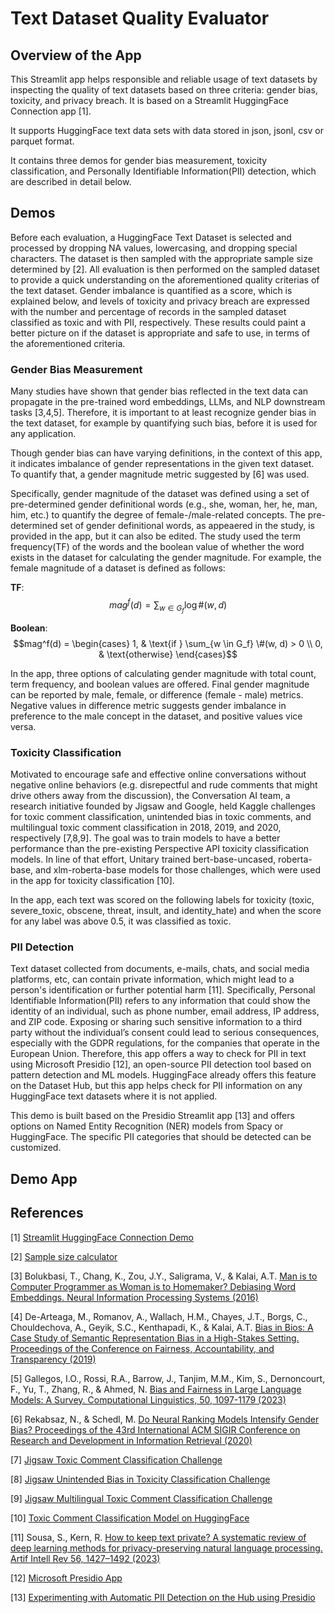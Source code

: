 # Text Dataset Quality Evaluator

## Overview of the App

This Streamlit app helps responsible and reliable usage of text datasets by inspecting the quality of text datasets based on three criteria: gender bias, toxicity, and privacy breach. It is based on a Streamlit HuggingFace Connection app [1].

It supports HuggingFace text data sets with data stored in json, jsonl, csv or parquet format. 

It contains three demos for gender bias measurement, toxicity classification, and Personally Identifiable Information(PII) detection, which are described in detail below.

## Demos

Before each evaluation, a HuggingFace Text Dataset is selected and processed by dropping NA values, lowercasing, and dropping special characters. The dataset is then sampled with the appropriate sample size determined by [2]. All evaluation is then performed on the sampled dataset to provide a quick understanding on the aforementioned quality criterias of the text dataset. Gender imbalance is quantified as a score, which is explained below, and levels of toxicity and privacy breach are expressed with the number and percentage of records in the sampled dataset classified as toxic and with PII, respectively. These results could paint a better picture on if the dataset is appropriate and safe to use, in terms of the aforementioned criteria. 

### Gender Bias Measurement

Many studies have shown that gender bias reflected in the text data can propagate in the pre-trained word embeddings, LLMs, and NLP downstream tasks [3,4,5]. Therefore, it is important to at least recognize gender bias in the text dataset, for example by quantifying such bias, before it is used for any application. 

Though gender bias can have varying definitions, in the context of this app, it indicates imbalance of gender representations in the given text dataset. To quantify that, a gender magnitude metric suggested by [6] was used.

Specifically, gender magnitude of the dataset was defined using a set of pre-determined gender definitional words (e.g., she, woman, her, he, man, him, etc.) to quantify the degree of female-/male-related concepts. The pre-determined set of gender definitional words, as appeaered in the study, is provided in the app, but it can also be edited. The study used the term frequency(TF) of the words and the boolean value of whether the word exists in the dataset for calculating the gender magnitude. For example, the female magnitude of a dataset is defined as follows:

**TF**: 
$$mag^f(d) = \sum_{w \in G_f} \log \#(w, d)$$

**Boolean**: 
$$mag^f(d) =
\begin{cases}
1, & \text{if } \sum_{w \in G_f} \#(w, d) > 0 \\
0, & \text{otherwise}
\end{cases}$$

In the app, three options of calculating gender magnitude with total count, term frequency, and boolean values are offered. Final gender magnitude can be reported by male, female, or difference (female - male) metrics. 
Negative values in difference metric suggests gender imbalance in preference to the male concept in the dataset, and positive values vice versa.  

### Toxicity Classification

Motivated to encourage safe and effective online conversations without negative online behaviors (e.g. disrepectful and rude comments that might drive others away from the discussion), the Conversation AI team, a research initiative founded by Jigsaw and Google, held Kaggle challenges for toxic comment classification, unintended bias in toxic comments, and multilingual toxic comment classification in 2018, 2019, and 2020, respectively [7,8,9]. The goal was to train models to have a better performance than the pre-existing Perspective API toxicity classification models. In line of that effort, Unitary trained bert-base-uncased, roberta-base, and xlm-roberta-base models for those challenges, which were used in the app for toxicity classification [10]. 

In the app, each text was scored on the following labels for toxicity (toxic, severe_toxic, obscene, threat, insult, and identity_hate) and when the score for any label was above 0.5, it was classified as toxic. 


### PII Detection

Text dataset collected from documents, e-mails, chats, and social media platforms, etc, can contain private information, which might lead to a person's identification  or further potential harm [11]. Specifically, Personal Identifiable Information(PII) refers to any information that could show the identity of an individual, such as phone number, email address, IP address, and ZIP code. Exposing or sharing such sensitive information to a third party without the individual’s consent could lead to serious consequences, especially with the GDPR regulations, for the companies that operate in the European Union. Therefore, this app offers a way to check for PII in text using Microsoft Presidio [12], an open-source PII detection tool based on pattern detection and ML models. HuggingFace already offers this feature on the Dataset Hub, but this app helps check for PII information on any HuggingFace text datasets where it is not applied. 

This demo is built based on the Presidio Streamlit app [13] and offers options on Named Entity Recognition (NER) models from Spacy or HuggingFace. The specific PII categories that should be detected can be customized. 

## Demo App

<!-- [![Streamlit App](https://static.streamlit.io/badges/streamlit_badge_black_white.svg)](https://llm-examples.streamlit.app/) -->


## References

[1] [Streamlit HuggingFace Connection Demo](https://github.com/streamlit/files-connection/tree/main/hf-example)

[2] [Sample size calculator](https://www.surveymonkey.com/mp/sample-size-calculator/)

[3] Bolukbasi, T., Chang, K., Zou, J.Y., Saligrama, V., & Kalai, A.T. [Man is to Computer Programmer as Woman is to Homemaker? Debiasing Word Embeddings. Neural Information Processing Systems (2016)](https://arxiv.org/abs/1607.06520)

[4] De-Arteaga, M., Romanov, A., Wallach, H.M., Chayes, J.T., Borgs, C., Chouldechova, A., Geyik, S.C., Kenthapadi, K., & Kalai, A.T. [Bias in Bios: A Case Study of Semantic Representation Bias in a High-Stakes Setting. Proceedings of the Conference on Fairness, Accountability, and Transparency (2019)](https://arxiv.org/abs/1901.09451)

[5] Gallegos, I.O., Rossi, R.A., Barrow, J., Tanjim, M.M., Kim, S., Dernoncourt, F., Yu, T., Zhang, R., & Ahmed, N.  [Bias and Fairness in Large Language Models: A Survey. Computational Linguistics, 50, 1097-1179 (2023)](https://arxiv.org/abs/2309.00770)

[6] Rekabsaz, N., & Schedl, M. [Do Neural Ranking Models Intensify Gender Bias? Proceedings of the 43rd International ACM SIGIR Conference on Research and Development in Information Retrieval (2020)](https://arxiv.org/abs/2005.00372)

[7] [Jigsaw Toxic Comment Classification Challenge](https://www.kaggle.com/c/jigsaw-toxic-comment-classification-challenge)

[8] [Jigsaw Unintended Bias in Toxicity Classification Challenge](https://www.kaggle.com/c/jigsaw-unintended-bias-in-toxicity-classification/data)

[9] [Jigsaw Multilingual Toxic Comment Classification Challenge](https://www.kaggle.com/c/jigsaw-multilingual-toxic-comment-classification)

[10] [Toxic Comment Classification Model on HuggingFace](https://huggingface.co/unitary/unbiased-toxic-roberta)

[11] Sousa, S., Kern, R. [How to keep text private? A systematic review of deep learning methods for privacy-preserving natural language processing. Artif Intell Rev 56, 1427–1492 (2023)](https://doi.org/10.1007/s10462-022-10204-6)

[12] [Microsoft Presidio App](https://huggingface.co/spaces/presidio/presidio_demo)

[13] [Experimenting with Automatic PII Detection on the Hub using Presidio](https://huggingface.co/blog/presidio-pii-detection)